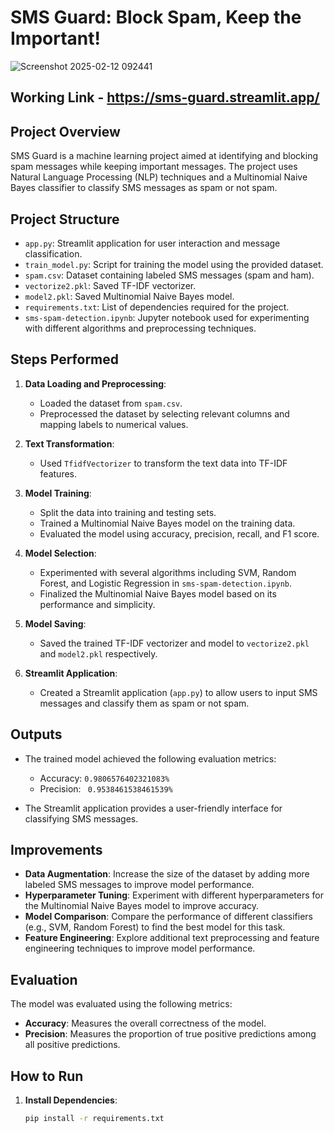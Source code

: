 # SMS Guard: Block Spam, Keep the Important!

![Screenshot 2025-02-12 092441](https://github.com/user-attachments/assets/876bb864-24bc-4021-9f57-9ba33bf7b373)

## Working Link - https://sms-guard.streamlit.app/

## Project Overview

SMS Guard is a machine learning project aimed at identifying and blocking spam messages while keeping important messages. The project uses Natural Language Processing (NLP) techniques and a Multinomial Naive Bayes classifier to classify SMS messages as spam or not spam.

## Project Structure

- `app.py`: Streamlit application for user interaction and message classification.
- `train_model.py`: Script for training the model using the provided dataset.
- `spam.csv`: Dataset containing labeled SMS messages (spam and ham).
- `vectorize2.pkl`: Saved TF-IDF vectorizer.
- `model2.pkl`: Saved Multinomial Naive Bayes model.
- `requirements.txt`: List of dependencies required for the project.
- `sms-spam-detection.ipynb`: Jupyter notebook used for experimenting with different algorithms and preprocessing techniques.

## Steps Performed

1. **Data Loading and Preprocessing**:
   - Loaded the dataset from `spam.csv`.
   - Preprocessed the dataset by selecting relevant columns and mapping labels to numerical values.

2. **Text Transformation**:
   - Used `TfidfVectorizer` to transform the text data into TF-IDF features.

3. **Model Training**:
   - Split the data into training and testing sets.
   - Trained a Multinomial Naive Bayes model on the training data.
   - Evaluated the model using accuracy, precision, recall, and F1 score.

4. **Model Selection**:
   - Experimented with several algorithms including SVM, Random Forest, and Logistic Regression in `sms-spam-detection.ipynb`.
   - Finalized the Multinomial Naive Bayes model based on its performance and simplicity.

5. **Model Saving**:
   - Saved the trained TF-IDF vectorizer and model to `vectorize2.pkl` and `model2.pkl` respectively.

6. **Streamlit Application**:
   - Created a Streamlit application (`app.py`) to allow users to input SMS messages and classify them as spam or not spam.

## Outputs

- The trained model achieved the following evaluation metrics:
  - Accuracy: `0.9806576402321083%`
  - Precision: ` 0.9538461538461539%`

- The Streamlit application provides a user-friendly interface for classifying SMS messages.

## Improvements

- **Data Augmentation**: Increase the size of the dataset by adding more labeled SMS messages to improve model performance.
- **Hyperparameter Tuning**: Experiment with different hyperparameters for the Multinomial Naive Bayes model to improve accuracy.
- **Model Comparison**: Compare the performance of different classifiers (e.g., SVM, Random Forest) to find the best model for this task.
- **Feature Engineering**: Explore additional text preprocessing and feature engineering techniques to improve model performance.

## Evaluation

The model was evaluated using the following metrics:

- **Accuracy**: Measures the overall correctness of the model.
- **Precision**: Measures the proportion of true positive predictions among all positive predictions.

## How to Run

1. **Install Dependencies**:
   ```sh
   pip install -r requirements.txt
